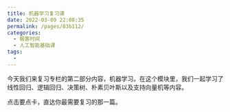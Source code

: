 ```yaml
---
title: 机器学习复习课
date: 2022-03-09 22:08:35
permalink: /pages/83b112/
categories:
  - 极客时间
  - 人工智能基础课
tags:
  - 
---
```

<p>今天我们来复习专栏的第二部分内容，<span class="orange">机器学习</span>。在这个模块里，我们一起学习了线性回归、逻辑回归、决策树、朴素贝叶斯以及支持向量机等内容。</p>
<p><span class="reference">点击要点卡，直达你最需要复习的那一篇。</span></p>
<p><a href="https://time.geekbang.org/column/article/1669"><img src="https://static001.geekbang.org/resource/image/48/4c/4877cc0a3c4a5690364a24a35862324c.jpg" alt=""></a></p>
<p><a href="https://time.geekbang.org/column/article/1865"><img src="https://static001.geekbang.org/resource/image/c2/3d/c213a86d22def0da9a92fe3092605f3d.jpg" alt=""></a></p>
<p><a href="https://time.geekbang.org/column/article/1866"><img src="https://static001.geekbang.org/resource/image/1d/ab/1d23a0935e1e853e21a0d6a0dab9e4ab.jpg" alt=""></a></p>
<p><a href="https://time.geekbang.org/column/article/1867"><img src="https://static001.geekbang.org/resource/image/d8/aa/d81794d22373b75dd79da8655adacdaa.jpg" alt=""></a></p>
<p><a href="https://time.geekbang.org/column/article/2008"><img src="https://static001.geekbang.org/resource/image/1e/d9/1e291ba6ca4b799c186f5faf0d084dd9.jpg" alt=""></a></p>
<p><a href="https://time.geekbang.org/column/article/2028"><img src="https://static001.geekbang.org/resource/image/e0/52/e0dccef2f1529f49b9c981ec2a3d4352.jpg" alt=""></a></p>
<!-- [[[read_end]]] -->
<p><a href="https://time.geekbang.org/column/article/2030"><img src="https://static001.geekbang.org/resource/image/f9/06/f9cb9acf82ea46e7c07df95c18602a06.jpg" alt=""></a></p>
<p><a href="https://time.geekbang.org/column/article/2196"><img src="https://static001.geekbang.org/resource/image/be/6f/be9208083ca3c520e1c530efd3b4dd6f.jpg" alt=""></a></p>
<p><a href="https://time.geekbang.org/column/article/2197"><img src="https://static001.geekbang.org/resource/image/66/23/669d6a62837e1d733668767e254f3923.jpg" alt=""></a></p>
<p><a href="https://time.geekbang.org/column/article/2113"><img src="https://static001.geekbang.org/resource/image/3b/a4/3b20b7273943ac7dd29602f4d02b18a4.jpg" alt=""></a></p>
<p></p>
